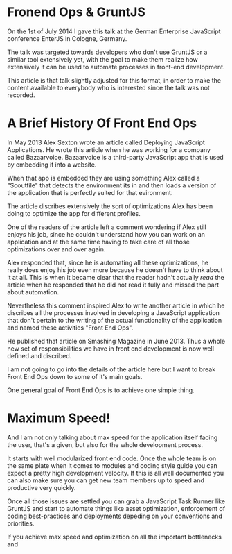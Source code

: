 # Fronend Ops & GruntJS

On the 1st of July 2014 I gave this talk at the German Enterprise JavaScript conference
EnterJS in Cologne, Germany.

The talk was targeted towards developers who don't use GruntJS or a similar tool extensively yet,
with the goal to make them realize how extensively it can be used to automate processes in front-end development.

This article is that talk slightly adjusted for this format, in order to make the content available to
everybody who is interested since the talk was not recorded.


# A Brief History Of Front End Ops

In May 2013 Alex Sexton wrote an article called Deploying JavaScript Applications.
He wrote this article when he was working for a company called Bazaarvoice.
Bazaarvoice is a third-party JavaScript app that is used by embedding it into a website.

When that app is embedded they are using something Alex called a "Scoutfile" that
detects the environment its in and then loads a version of the application that is perfectly
suited for that evironment.

The article discribes extensively the sort of optimizations Alex has been doing to
optimize the app for different profiles.

One of the readers of the article left a comment wondering if Alex still enjoys his job, since
he couldn't understand how you can work on an application and at the same time having to take care of all
those optimizations over and over again.

Alex responded that, since he is automating all these optimizations, he really does
enjoy his job even more because he doesn't have to think about it at all.
This is when it became clear that the reader hadn't actually
*read* the article when he responded that he did not read it fully and missed the part about automation.

Nevertheless this comment inspired Alex to write another article in which he discribes
all the processes involved in developing a JavaScript application that don't pertain
to the writing of the actual functionality of the application and named these activities "Front End Ops".

He published that article on Smashing Magazine in June 2013. Thus a whole new set of responsibilities we have in
front end development is now well defined and discribed.

I am not going to go into the details of the article here but I want to break Front End Ops down to some of it's main goals.

One general goal of Front End Ops is to achieve one simple thing.

# Maximum Speed!

And I am not only talking about max speed for the application itself facing the user, that's a given, but also for the whole development process.

It starts with well modularized front end code. Once the whole team is on the same plate when it comes
to modules and coding style guide you can expect a pretty high development velocity. If this is all well documented you can also make sure you can get new team members up to speed and productive very quickly.

Once all those issues are settled you can grab a JavaScript Task Runner like GruntJS and start to automate
things like asset optimization, enforcement of coding best-practices and deployments depeding on
your conventions and priorities.

If you achieve max speed and optimization on all the important bottlenecks and
